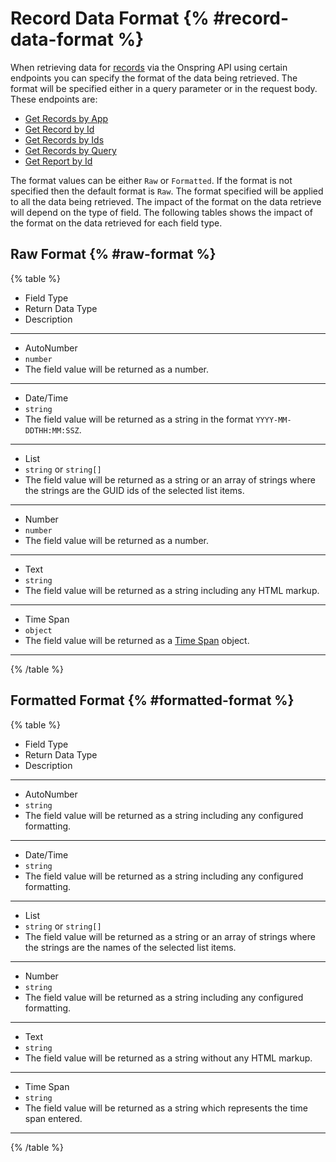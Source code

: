 # Record Data Format {% #record-data-format %}

When retrieving data for [records](#records) via the Onspring API using certain endpoints you can specify the format of the data being retrieved. The format will be specified either in a query parameter or in the request body. These endpoints are:

- [Get Records by App](#get-records-by-app)
- [Get Record by Id](#get-record-by-id)
- [Get Records by Ids](#get-records-by-ids)
- [Get Records by Query](#get-records-by-query)
- [Get Report by Id](#get-report-by-id)

The format values can be either `Raw` or `Formatted`. If the format is not specified then the default format is `Raw`. The format specified will be applied to all the data being retrieved. The impact of the format on the data retrieve will depend on the type of field. The following tables shows the impact of the format on the data retrieved for each field type.

## Raw Format {% #raw-format %}

{% table  %}

- Field Type
- Return Data Type
- Description

---

- AutoNumber
- `number`
- The field value will be returned as a number.

---

- Date/Time
- `string`
- The field value will be returned as a string in the format `YYYY-MM-DDTHH:MM:SSZ`.

---

- List
- `string` or `string[]`
- The field value will be returned as a string or an array of strings where the strings are the GUID ids of the selected list items.

---

- Number
- `number`
- The field value will be returned as a number.

---

- Text
- `string`
- The field value will be returned as a string including any HTML markup.

---

- Time Span
- `object`
- The field value will be returned as a [Time Span](#time-span-field-value) object.

---

{% /table %}

## Formatted Format {% #formatted-format %}

{% table  %}

- Field Type
- Return Data Type
- Description

---

- AutoNumber
- `string`
- The field value will be returned as a string including any configured formatting.

---

- Date/Time
- `string`
- The field value will be returned as a string including any configured formatting.

---

- List
- `string` or `string[]`
- The field value will be returned as a string or an array of strings where the strings are the names of the selected list items.

---

- Number
- `string`
- The field value will be returned as a string including any configured formatting.

---

- Text
- `string`
- The field value will be returned as a string without any HTML markup.

---

- Time Span
- `string`
- The field value will be returned as a string which represents the time span entered.

---

{% /table %}
